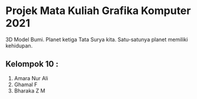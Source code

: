 # Projek Mata Kuliah Grafika Komputer 2021
3D Model Bumi. Planet ketiga Tata Surya kita. Satu-satunya planet memiliki kehidupan.
  ## Kelompok 10 :
  1. Amara Nur Ali
  2. Ghamal F
  3. Bharaka Z M
